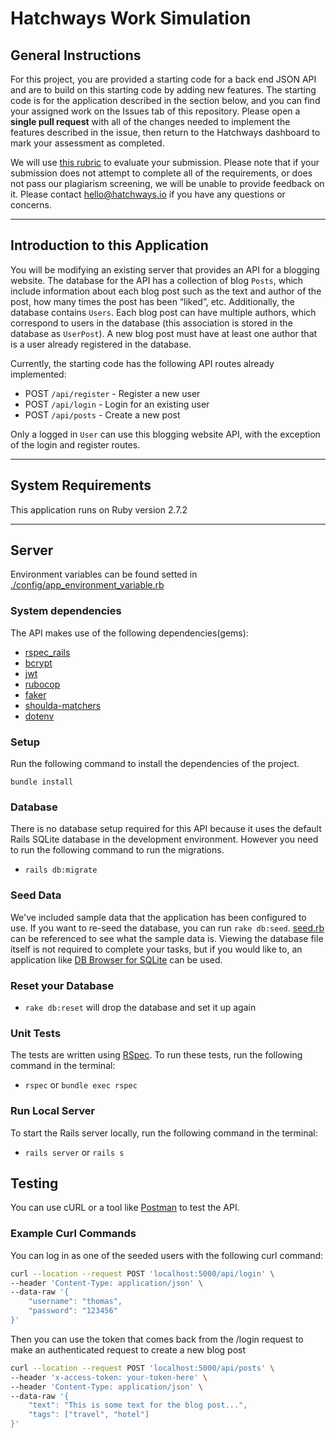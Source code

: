 # Hatchways Work Simulation

## General Instructions

For this project, you are provided a starting code for a back end JSON API and are to build on this starting code by adding new features. The starting code is for the application described in the section below, and you can find your assigned work on the Issues tab of this repository. Please open a **single pull request** with all of the changes needed to implement the features described in the issue, then return to the Hatchways dashboard to mark your assessment as completed.

We will use [this rubric](https://drive.google.com/file/d/1faFe4dn9C-60QIXWdzKvkm6pjHXFJ3pV/view?usp=sharing) to evaluate your submission. Please note that if your submission does not attempt to complete all of the requirements, or does not pass our plagiarism screening, we will be unable to provide feedback on it. Please contact hello@hatchways.io if you have any questions or concerns.

---

## Introduction to this Application

You will be modifying an existing server that provides an API for a blogging website. The database for the API has a collection of blog `Posts`, which include information about each blog post such as the text and author of the post, how many times the post has been “liked”, etc. Additionally, the database contains `Users`. Each blog post can have multiple authors, which correspond to users in the database (this association is stored in the database as `UserPost`). A new blog post must have at least one author that is a user already registered in the database.

Currently, the starting code has the following API routes already implemented:

- POST `/api/register` - Register a new user
- POST `/api/login` - Login for an existing user
- POST `/api/posts` - Create a new post

Only a logged in `User` can use this blogging website API, with the exception of the login and register routes.

---

## System Requirements

This application runs on Ruby version 2.7.2

---

## Server

Environment variables can be found setted in [./config/app_environment_variable.rb](./config/app_environment_variable.rb)

### System dependencies

The API makes use of the following dependencies(gems):

- [rspec_rails](https://github.com/rspec/rspec-rails)
- [bcrypt](https://rubygems.org/gems/bcrypt/versions/3.1.12)
- [jwt](https://github.com/jwt/ruby-jwt)
- [rubocop](https://docs.rubocop.org/rubocop/index.html)
- [faker](https://github.com/faker-ruby/faker)
- [shoulda-matchers](https://matchers.shoulda.io/docs/v4.1.1/index.html)
- [dotenv](https://github.com/bkeepers/dotenv)

### Setup

Run the following command to install the dependencies of the project.

```
bundle install
```

### Database

There is no database setup required for this API because it uses the default Rails SQLite database in the development environment. However you need to run the following command to run the migrations.

- `rails db:migrate`

### Seed Data

We've included sample data that the application has been configured to use. If you want to re-seed the database, you can run `rake db:seed`. [seed.rb](./db/seed.rb) can be referenced to see what the sample data is. Viewing the database file itself is not required to complete your tasks, but if you would like to, an application like [DB Browser for SQLite](https://sqlitebrowser.org/) can be used.

### Reset your Database

- `rake db:reset` will drop the database and set it up again

### Unit Tests

The tests are written using [RSpec](https://rspec.info/). To run these tests, run the following command in the terminal:

- `rspec` or `bundle exec rspec`

### Run Local Server

To start the Rails server locally, run the following command in the terminal:

- `rails server` or `rails s`

## Testing

You can use cURL or a tool like [Postman](https://www.postman.com/) to test the API.

### Example Curl Commands

You can log in as one of the seeded users with the following curl command:

```bash
curl --location --request POST 'localhost:5000/api/login' \
--header 'Content-Type: application/json' \
--data-raw '{
    "username": "thomas",
    "password": "123456"
}'
```

Then you can use the token that comes back from the /login request to make an authenticated request to create a new blog post

```bash
curl --location --request POST 'localhost:5000/api/posts' \
--header 'x-access-token: your-token-here' \
--header 'Content-Type: application/json' \
--data-raw '{
    "text": "This is some text for the blog post...",
    "tags": ["travel", "hotel"]
}'
```
